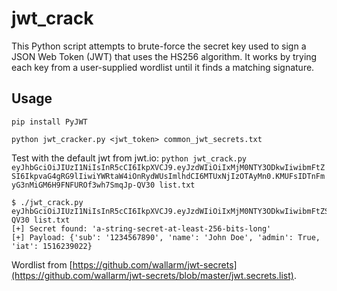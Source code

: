 # jwt_crack 

This Python script attempts to brute-force the secret key used to sign a JSON Web Token (JWT) that uses the HS256 algorithm. It works by trying each key from a user-supplied wordlist until it finds a matching signature.

## Usage
`pip install PyJWT`

`python jwt_cracker.py <jwt_token> common_jwt_secrets.txt`

Test with the default jwt from jwt.io: `python jwt_crack.py eyJhbGciOiJIUzI1NiIsInR5cCI6IkpXVCJ9.eyJzdWIiOiIxMjM0NTY3ODkwIiwibmFtZSI6IkpvaG4gRG9lIiwiYWRtaW4iOnRydWUsImlhdCI6MTUxNjIzOTAyMn0.KMUFsIDTnFmyG3nMiGM6H9FNFUROf3wh7SmqJp-QV30 list.txt`

```
$ ./jwt_crack.py eyJhbGciOiJIUzI1NiIsInR5cCI6IkpXVCJ9.eyJzdWIiOiIxMjM0NTY3ODkwIiwibmFtZSI6IkpvaG4gRG9lIiwiYWRtaW4iOnRydWUsImlhdCI6MTUxNjIzOTAyMn0.KMUFsIDTnFmyG3nMiGM6H9FNFUROf3wh7SmqJp-QV30 list.txt
[+] Secret found: 'a-string-secret-at-least-256-bits-long'
[+] Payload: {'sub': '1234567890', 'name': 'John Doe', 'admin': True, 'iat': 1516239022}
```

Wordlist from [https://github.com/wallarm/jwt-secrets](https://github.com/wallarm/jwt-secrets/blob/master/jwt.secrets.list).
